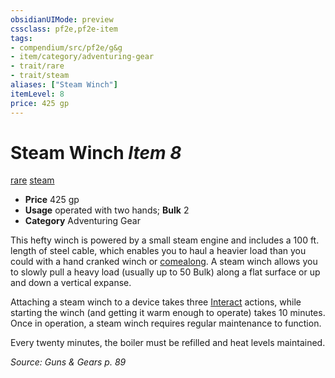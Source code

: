 ```yaml
---
obsidianUIMode: preview
cssclass: pf2e,pf2e-item
tags:
- compendium/src/pf2e/g&g
- item/category/adventuring-gear
- trait/rare
- trait/steam
aliases: ["Steam Winch"]
itemLevel: 8
price: 425 gp
---
```

# Steam Winch *Item 8*  
[rare](../../../rules/traits/rare.md)  [steam](../../../rules/traits/steam-g-g.md)  

- **Price** 425 gp
- **Usage** operated with two hands; **Bulk** 2
- **Category** Adventuring Gear

This hefty winch is powered by a small steam engine and includes a 100 ft. length of steel cable, which enables you to haul a heavier load than you could with a hand cranked winch or [comealong](comealong-lopsg.md). A steam winch allows you to slowly pull a heavy load (usually up to 50 Bulk) along a flat surface or up and down a vertical expanse.

Attaching a steam winch to a device takes three [Interact](../../../rules/actions/interact.md) actions, while starting the winch (and getting it warm enough to operate) takes 10 minutes. Once in operation, a steam winch requires regular maintenance to function.

Every twenty minutes, the boiler must be refilled and heat levels maintained.

*Source: Guns & Gears p. 89*